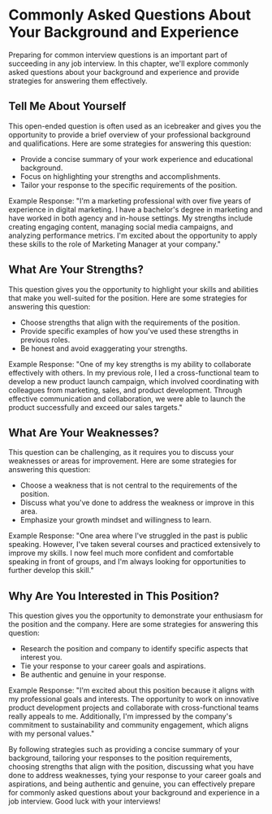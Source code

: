 Commonly Asked Questions About Your Background and Experience
==================================================================================================================

Preparing for common interview questions is an important part of succeeding in any job interview. In this chapter, we'll explore commonly asked questions about your background and experience and provide strategies for answering them effectively.

Tell Me About Yourself
----------------------

This open-ended question is often used as an icebreaker and gives you the opportunity to provide a brief overview of your professional background and qualifications. Here are some strategies for answering this question:

* Provide a concise summary of your work experience and educational background.
* Focus on highlighting your strengths and accomplishments.
* Tailor your response to the specific requirements of the position.

Example Response: "I'm a marketing professional with over five years of experience in digital marketing. I have a bachelor's degree in marketing and have worked in both agency and in-house settings. My strengths include creating engaging content, managing social media campaigns, and analyzing performance metrics. I'm excited about the opportunity to apply these skills to the role of Marketing Manager at your company."

What Are Your Strengths?
------------------------

This question gives you the opportunity to highlight your skills and abilities that make you well-suited for the position. Here are some strategies for answering this question:

* Choose strengths that align with the requirements of the position.
* Provide specific examples of how you've used these strengths in previous roles.
* Be honest and avoid exaggerating your strengths.

Example Response: "One of my key strengths is my ability to collaborate effectively with others. In my previous role, I led a cross-functional team to develop a new product launch campaign, which involved coordinating with colleagues from marketing, sales, and product development. Through effective communication and collaboration, we were able to launch the product successfully and exceed our sales targets."

What Are Your Weaknesses?
-------------------------

This question can be challenging, as it requires you to discuss your weaknesses or areas for improvement. Here are some strategies for answering this question:

* Choose a weakness that is not central to the requirements of the position.
* Discuss what you've done to address the weakness or improve in this area.
* Emphasize your growth mindset and willingness to learn.

Example Response: "One area where I've struggled in the past is public speaking. However, I've taken several courses and practiced extensively to improve my skills. I now feel much more confident and comfortable speaking in front of groups, and I'm always looking for opportunities to further develop this skill."

Why Are You Interested in This Position?
----------------------------------------

This question gives you the opportunity to demonstrate your enthusiasm for the position and the company. Here are some strategies for answering this question:

* Research the position and company to identify specific aspects that interest you.
* Tie your response to your career goals and aspirations.
* Be authentic and genuine in your response.

Example Response: "I'm excited about this position because it aligns with my professional goals and interests. The opportunity to work on innovative product development projects and collaborate with cross-functional teams really appeals to me. Additionally, I'm impressed by the company's commitment to sustainability and community engagement, which aligns with my personal values."

By following strategies such as providing a concise summary of your background, tailoring your responses to the position requirements, choosing strengths that align with the position, discussing what you have done to address weaknesses, tying your response to your career goals and aspirations, and being authentic and genuine, you can effectively prepare for commonly asked questions about your background and experience in a job interview. Good luck with your interviews!
